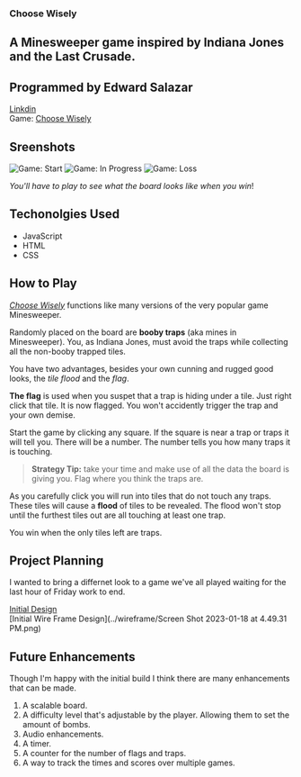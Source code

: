 ### Choose Wisely
## A Minesweeper game inspired by Indiana Jones and the Last Crusade.

## Programmed by Edward Salazar
[Linkdin](https://www.linkedin.com/in/edward-salazar-1744228b/)  
Game: [Choose Wisely](https://edasalazar.github.io/choosewisely/)

## Sreenshots
![Game: Start](https://i.imgur.com/8DUOWAx.png)
![Game: In Progress](https://i.imgur.com/P9LaaDH.png)
![Game: Loss](https://i.imgur.com/23WsrdC.png)

_You'll have to play to see what the board looks like when you win_!

## Techonolgies Used 
* JavaScript
* HTML
* CSS

## How to Play

[_Choose Wisely_](https://edasalazar.github.io/choosewisely/) functions like many versions of the very popular game Minesweeper.  

Randomly placed on the board are **booby traps** (aka mines in Minesweeper). You, as Indiana Jones, must avoid the traps while collecting all the non-booby trapped tiles. 

You have two advantages, besides your own cunning and rugged good looks, the _tile flood_ and the _flag_.

**The flag** is used when you suspet that a trap is hiding under a tile. Just right click that tile. It is now flagged. You won't accidently trigger the trap and your own demise. 

Start the game by clicking any square. If the square is near a trap or traps it will tell you. There will be a number. The number tells you how many traps it is touching. 

>**Strategy Tip:** take your time and make use of all the data the board is giving you. Flag where you think the traps are. 

As you carefully click you will run into tiles that do not touch any traps. These tiles will cause a **flood** of tiles to be revealed. The flood won't stop until the furthest tiles out are all touching at least one trap. 

You win when the only tiles left are traps. 

## Project Planning 

I wanted to bring a differnet look to a game we've all played waiting for the last hour of Friday work to end. 

[Initial Design](../choosewisely/pseudocode/pseudocode.txt)  
[Initial Wire Frame Design](../wireframe/Screen Shot 2023-01-18 at 4.49.31 PM.png)

## Future Enhancements

Though I'm happy with the initial build I think there are many enhancements that can be made.

1. A scalable board.
2. A difficulty level that's adjustable by the player. Allowing them to set the amount of bombs.
3. Audio enhancements. 
4. A timer.
5. A counter for the number of flags and traps. 
6. A way to track the times and scores over multiple games. 


